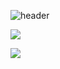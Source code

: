 ![header](https://capsule-render.vercel.app/api?type=waving&color=random&height=300&section=header&text=KimWang09%20&fontSize=90&fontColor=ffffff)

<img align="center" src="https://img.shields.io/badge/Rust-000000?style=flat-square&logo=rust&logoColor=white"/>

<a href="https://www.instagram.com/kimwang0009/" target="_blank"><img src="https://img.shields.io/badge/Instagram-#E4405F?style=flat-square&logo=instagram&logoColor=white"/></a>
